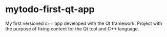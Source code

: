 <!--
    TITLE:      README
    AUTOR:      MARCUS FARIA
    DATA_INIT:  05.11.2022

    PROJECT:    MY TODO - FIRST APP WITH QT
    
    CONNECT ME:
        Linkedin: https://www.linkedin.com/in/marcus-v-faria-4a2117213/
        github (curr-account):
        github (old-account):
 -->


# mytodo-first-qt-app
My first versioned c++ app developed with the Qt framework. Project with the purpose of fixing content for the Qt tool and C++ language.
